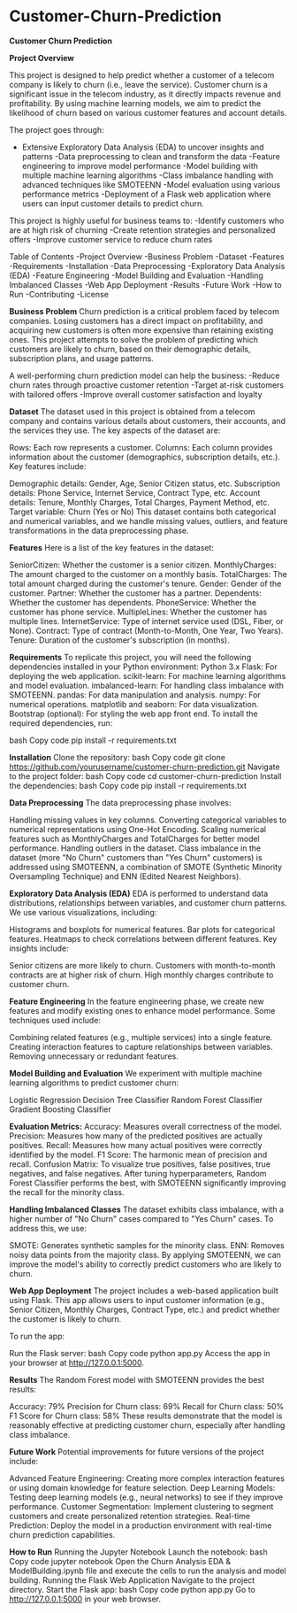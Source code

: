 # Customer-Churn-Prediction


**Customer Churn Prediction**

**Project Overview**

This project is designed to help predict whether a customer of a telecom company is likely to churn (i.e., leave the service). Customer churn is a significant issue in the telecom industry, as it directly impacts revenue and profitability. By using machine learning models, we aim to predict the likelihood of churn based on various customer features and account details.

The project goes through:

- Extensive Exploratory Data Analysis (EDA) to uncover insights and patterns
-Data preprocessing to clean and transform the data
-Feature engineering to improve model performance
-Model building with multiple machine learning algorithms
-Class imbalance handling with advanced techniques like SMOTEENN
-Model evaluation using various performance metrics
-Deployment of a Flask web application where users can input customer details to predict churn.

This project is highly useful for business teams to:
-Identify customers who are at high risk of churning
-Create retention strategies and personalized offers
-Improve customer service to reduce churn rates

Table of Contents
-Project Overview
-Business Problem
-Dataset
-Features
-Requirements
-Installation
-Data Preprocessing
-Exploratory Data Analysis (EDA)
-Feature Engineering
-Model Building and Evaluation
-Handling Imbalanced Classes
-Web App Deployment
-Results
-Future Work
-How to Run
-Contributing
-License

**Business Problem**
Churn prediction is a critical problem faced by telecom companies. Losing customers has a direct impact on profitability, and acquiring new customers is often more expensive than retaining existing ones. This project attempts to solve the problem of predicting which customers are likely to churn, based on their demographic details, subscription plans, and usage patterns.

A well-performing churn prediction model can help the business:
-Reduce churn rates through proactive customer retention
-Target at-risk customers with tailored offers
-Improve overall customer satisfaction and loyalty

**Dataset**
The dataset used in this project is obtained from a telecom company and contains various details about customers, their accounts, and the services they use. The key aspects of the dataset are:

Rows: Each row represents a customer.
Columns: Each column provides information about the customer (demographics, subscription details, etc.).
Key features include:

Demographic details: Gender, Age, Senior Citizen status, etc.
Subscription details: Phone Service, Internet Service, Contract Type, etc.
Account details: Tenure, Monthly Charges, Total Charges, Payment Method, etc.
Target variable: Churn (Yes or No)
This dataset contains both categorical and numerical variables, and we handle missing values, outliers, and feature transformations in the data preprocessing phase.

**Features**
Here is a list of the key features in the dataset:

SeniorCitizen: Whether the customer is a senior citizen.
MonthlyCharges: The amount charged to the customer on a monthly basis.
TotalCharges: The total amount charged during the customer's tenure.
Gender: Gender of the customer.
Partner: Whether the customer has a partner.
Dependents: Whether the customer has dependents.
PhoneService: Whether the customer has phone service.
MultipleLines: Whether the customer has multiple lines.
InternetService: Type of internet service used (DSL, Fiber, or None).
Contract: Type of contract (Month-to-Month, One Year, Two Years).
Tenure: Duration of the customer's subscription (in months).

**Requirements**
To replicate this project, you will need the following dependencies installed in your Python environment:
Python 3.x
Flask: For deploying the web application.
scikit-learn: For machine learning algorithms and model evaluation.
imbalanced-learn: For handling class imbalance with SMOTEENN.
pandas: For data manipulation and analysis.
numpy: For numerical operations.
matplotlib and seaborn: For data visualization.
Bootstrap (optional): For styling the web app front end.
To install the required dependencies, run:

bash
Copy code
pip install -r requirements.txt

**Installation**
Clone the repository:
bash
Copy code
git clone https://github.com/yourusername/customer-churn-prediction.git
Navigate to the project folder:
bash
Copy code
cd customer-churn-prediction
Install the dependencies:
bash
Copy code
pip install -r requirements.txt

**Data Preprocessing**
The data preprocessing phase involves:

Handling missing values in key columns.
Converting categorical variables to numerical representations using One-Hot Encoding.
Scaling numerical features such as MonthlyCharges and TotalCharges for better model performance.
Handling outliers in the dataset.
Class imbalance in the dataset (more "No Churn" customers than "Yes Churn" customers) is addressed using SMOTEENN, a combination of SMOTE (Synthetic Minority Oversampling Technique) and ENN (Edited Nearest Neighbors).

**Exploratory Data Analysis (EDA)**
EDA is performed to understand data distributions, relationships between variables, and customer churn patterns. We use various visualizations, including:

Histograms and boxplots for numerical features.
Bar plots for categorical features.
Heatmaps to check correlations between different features.
Key insights include:

Senior citizens are more likely to churn.
Customers with month-to-month contracts are at higher risk of churn.
High monthly charges contribute to customer churn.

**Feature Engineering**
In the feature engineering phase, we create new features and modify existing ones to enhance model performance. Some techniques used include:

Combining related features (e.g., multiple services) into a single feature.
Creating interaction features to capture relationships between variables.
Removing unnecessary or redundant features.

**Model Building and Evaluation**
We experiment with multiple machine learning algorithms to predict customer churn:

Logistic Regression
Decision Tree Classifier
Random Forest Classifier
Gradient Boosting Classifier

**Evaluation Metrics:**
Accuracy: Measures overall correctness of the model.
Precision: Measures how many of the predicted positives are actually positives.
Recall: Measures how many actual positives were correctly identified by the model.
F1 Score: The harmonic mean of precision and recall.
Confusion Matrix: To visualize true positives, false positives, true negatives, and false negatives.
After tuning hyperparameters, Random Forest Classifier performs the best, with SMOTEENN significantly improving the recall for the minority class.

**Handling Imbalanced Classes**
The dataset exhibits class imbalance, with a higher number of "No Churn" cases compared to "Yes Churn" cases. To address this, we use:

SMOTE: Generates synthetic samples for the minority class.
ENN: Removes noisy data points from the majority class.
By applying SMOTEENN, we can improve the model's ability to correctly predict customers who are likely to churn.

**Web App Deployment**
The project includes a web-based application built using Flask. This app allows users to input customer information (e.g., Senior Citizen, Monthly Charges, Contract Type, etc.) and predict whether the customer is likely to churn.

To run the app:

Run the Flask server:
bash
Copy code
python app.py
Access the app in your browser at http://127.0.0.1:5000.

**Results**
The Random Forest model with SMOTEENN provides the best results:

Accuracy: 79%
Precision for Churn class: 69%
Recall for Churn class: 50%
F1 Score for Churn class: 58%
These results demonstrate that the model is reasonably effective at predicting customer churn, especially after handling class imbalance.

**Future Work**
Potential improvements for future versions of the project include:

Advanced Feature Engineering: Creating more complex interaction features or using domain knowledge for feature selection.
Deep Learning Models: Testing deep learning models (e.g., neural networks) to see if they improve performance.
Customer Segmentation: Implement clustering to segment customers and create personalized retention strategies.
Real-time Prediction: Deploy the model in a production environment with real-time churn prediction capabilities.

**How to Run**
Running the Jupyter Notebook
Launch the notebook:
bash
Copy code
jupyter notebook
Open the Churn Analysis EDA & ModelBuilding.ipynb file and execute the cells to run the analysis and model building.
Running the Flask Web Application
Navigate to the project directory.
Start the Flask app:
bash
Copy code
python app.py
Go to http://127.0.0.1:5000 in your web browser.



